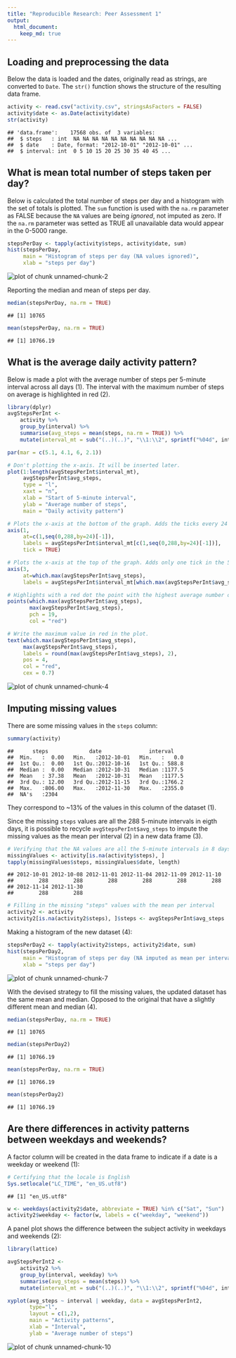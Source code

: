 ```yaml
---
title: "Reproducible Research: Peer Assessment 1"
output: 
  html_document:
    keep_md: true
---
```



## Loading and preprocessing the data

Below the data is loaded and the dates, originally read as strings, are converted to `Date`. The `str()` function shows the structure of the resulting data frame.


```r
activity <- read.csv("activity.csv", stringsAsFactors = FALSE)
activity$date <- as.Date(activity$date)
str(activity)
```

```
## 'data.frame':	17568 obs. of  3 variables:
##  $ steps   : int  NA NA NA NA NA NA NA NA NA NA ...
##  $ date    : Date, format: "2012-10-01" "2012-10-01" ...
##  $ interval: int  0 5 10 15 20 25 30 35 40 45 ...
```


## What is mean total number of steps taken per day?

Below is calculated the total number of steps per day and a histogram with the set of totals is plotted. The `sum` function is used with the `na.rm` parameter as FALSE because the `NA` values are being *ignored*, not imputed as zero. If the `na.rm` parameter was setted as TRUE all unavailable data would appear in the 0-5000 range.


```r
stepsPerDay <- tapply(activity$steps, activity$date, sum)
hist(stepsPerDay,
     main = "Histogram of steps per day (NA values ignored)",
     xlab = "steps per day")
```

![plot of chunk unnamed-chunk-2](figure/unnamed-chunk-2-1.png) 

Reporting the median and mean of steps per day.


```r
median(stepsPerDay, na.rm = TRUE)
```

```
## [1] 10765
```

```r
mean(stepsPerDay, na.rm = TRUE)
```

```
## [1] 10766.19
```

## What is the average daily activity pattern?

Below is made a plot with the average number of steps per 5-minute interval across all days (1). The interval with the maximum number of steps on average is highlighted in red (2).


```r
library(dplyr)
avgStepsPerInt <-
    activity %>%
    group_by(interval) %>%
    summarise(avg_steps = mean(steps, na.rm = TRUE)) %>%
    mutate(interval_mt = sub("(..)(..)", "\\1:\\2", sprintf("%04d", interval))) # Transforming the interval names in "military time". Eg. 100 -> 01:00

par(mar = c(5.1, 4.1, 6, 2.1))

# Don't plotting the x-axis. It will be inserted later.
plot(1:length(avgStepsPerInt$interval_mt),
     avgStepsPerInt$avg_steps,
     type = "l",
     xaxt = "n",
     xlab = "Start of 5-minute interval",
     ylab = "Average number of steps",
     main = "Daily activity pattern")

# Plots the x-axis at the bottom of the graph. Adds the ticks every 24 5-minute intervals.
axis(1,
     at=c(1,seq(0,288,by=24)[-1]),
     labels = avgStepsPerInt$interval_mt[c(1,seq(0,288,by=24)[-1])],
     tick = TRUE)

# Plots the x-axis at the top of the graph. Adds only one tick in the 5-minute interval with the highest average number of steps.
axis(3,
     at=which.max(avgStepsPerInt$avg_steps),
     labels = avgStepsPerInt$interval_mt[which.max(avgStepsPerInt$avg_steps)])

# Highlights with a red dot the point with the highest average number of steps.
points(which.max(avgStepsPerInt$avg_steps),
       max(avgStepsPerInt$avg_steps),
       pch = 19,
       col = "red")

# Write the maximum value in red in the plot.
text(which.max(avgStepsPerInt$avg_steps),
     max(avgStepsPerInt$avg_steps),
     labels = round(max(avgStepsPerInt$avg_steps), 2),
     pos = 4,
     col = "red",
     cex = 0.7)
```

![plot of chunk unnamed-chunk-4](figure/unnamed-chunk-4-1.png) 


## Imputing missing values

There are some missing values in the `steps` column:


```r
summary(activity)
```

```
##      steps             date               interval     
##  Min.   :  0.00   Min.   :2012-10-01   Min.   :   0.0  
##  1st Qu.:  0.00   1st Qu.:2012-10-16   1st Qu.: 588.8  
##  Median :  0.00   Median :2012-10-31   Median :1177.5  
##  Mean   : 37.38   Mean   :2012-10-31   Mean   :1177.5  
##  3rd Qu.: 12.00   3rd Qu.:2012-11-15   3rd Qu.:1766.2  
##  Max.   :806.00   Max.   :2012-11-30   Max.   :2355.0  
##  NA's   :2304
```

They correspond to ~13% of the values in this column of the dataset (1).

Since the missing `steps` values are all the 288 5-minute intervals in eigth days, it is possible to recycle `avgStepsPerInt$avg_steps` to impute the missing values as the mean per interval (2) in a new data frame (3).


```r
# Verifying that the NA values are all the 5-minute intervals in 8 days
missingValues <- activity[is.na(activity$steps), ]
tapply(missingValues$steps, missingValues$date, length)
```

```
## 2012-10-01 2012-10-08 2012-11-01 2012-11-04 2012-11-09 2012-11-10 
##        288        288        288        288        288        288 
## 2012-11-14 2012-11-30 
##        288        288
```

```r
# Filling in the missing "steps" values with the mean per interval
activity2 <- activity
activity2[is.na(activity2$steps), ]$steps <- avgStepsPerInt$avg_steps
```

Making a histogram of the new dataset (4):


```r
stepsPerDay2 <- tapply(activity2$steps, activity2$date, sum)
hist(stepsPerDay2,
     main = "Histogram of steps per day (NA imputed as mean per interval)",
     xlab = "steps per day")
```

![plot of chunk unnamed-chunk-7](figure/unnamed-chunk-7-1.png) 

With the devised strategy to fill the missing values, the updated dataset has the same mean and median. Opposed to the original that have a slightly different mean and median (4).


```r
median(stepsPerDay, na.rm = TRUE)
```

```
## [1] 10765
```

```r
median(stepsPerDay2)
```

```
## [1] 10766.19
```

```r
mean(stepsPerDay, na.rm = TRUE)
```

```
## [1] 10766.19
```

```r
mean(stepsPerDay2)
```

```
## [1] 10766.19
```

## Are there differences in activity patterns between weekdays and weekends?

A factor column will be created in the data frame to indicate if a date is a weekday or weekend (1):


```r
# Certifying that the locale is English
Sys.setlocale("LC_TIME", "en_US.utf8")
```

```
## [1] "en_US.utf8"
```

```r
w <- weekdays(activity2$date, abbreviate = TRUE) %in% c("Sat", "Sun")
activity2$weekday <- factor(w, labels = c("weekday", "weekend"))
```

A panel plot shows the difference between the subject activity in weekdays and weekends (2):


```r
library(lattice)

avgStepsPerInt2 <-
    activity2 %>%
    group_by(interval, weekday) %>%
    summarise(avg_steps = mean(steps)) %>%
    mutate(interval_mt = sub("(..)(..)", "\\1:\\2", sprintf("%04d", interval)))

xyplot(avg_steps ~ interval | weekday, data = avgStepsPerInt2,
       type="l",
       layout = c(1,2),
       main = "Activity patterns",
       xlab = "Interval",
       ylab = "Average number of steps")
```

![plot of chunk unnamed-chunk-10](figure/unnamed-chunk-10-1.png) 

